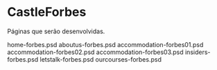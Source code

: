 # CastleForbes
Páginas que serão desenvolvidas.

home-forbes.psd
aboutus-forbes.psd
accommodation-forbes01.psd
accommodation-forbes02.psd
accommodation-forbes03.psd
insiders-forbes.psd
letstalk-forbes.psd
ourcourses-forbes.psd

